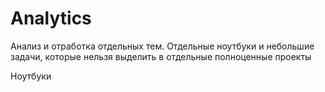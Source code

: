 # Analytics
Анализ и отработка отдельных тем. Отдельные ноутбуки и небольшие задачи, которые нельзя выделить в отдельные полноценные проекты

Ноутбуки

